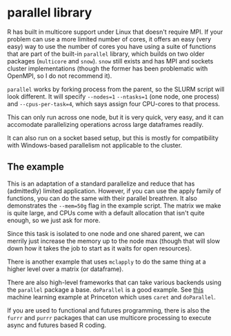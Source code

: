 # parallel library

R has built in multicore support under Linux that doesn't require MPI. If
your problem can use a more limited number of cores, it offers an easy
(very easy) way to use the number of cores you have using a suite of functions
that are part of the built-in `parallel` library, which builds on two
older packages (`multicore` and `snow`). `snow` still exists and has
MPI and sockets cluster implementations (though the former has been
problematic with OpenMPI, so I do not recommend it).

`parallel` works by forking process from the parent, so the SLURM script
will look different. It will specify `--nodes=1` `--ntasks=1` (one node, one process)
and `--cpus-per-task=4`, which says assign four CPU-cores to that process.

This can only run across one node, but it is very quick, very easy, and it
can accomodate parallelizing operations across large dataframes readily.

It can also run on a socket based setup, but this is mostly for compatibility with Windows-based parallelism not applicable to the cluster.

## The example

This is an adaptation of a standard parallelize and reduce that has (admittedly)
limited application. However, if you can use the apply family of functions, you
can do the same with their parallel breathren. It also demonstrates the
`--mem=50g` flag in the example script. The matrix we make is quite large, and
CPUs come with a default allocation that isn't quite enough, so we
just ask for more.

Since this task is isolated to one node and one shared parent, we can merrily
just increase the memory up to the node max (though that will slow down how it takes
the job to start as it waits for open resources).

There is another example that uses `mclapply` to do the same thing at a higher level over a matrix (or dataframe).

There are also high-level frameworks that can take various backends using the `parallel` package a base. `doParallel` is a good example. See [this](https://github.com/PrincetonUniversity/intro_ml_libs/tree/master/R) machine learning example at Princeton which uses `caret` and `doParallel`.

If you are used to functional and futures programming, there is also the `furrr` and `purrr` packages that can use multicore processing to execute async and futures based R coding.
